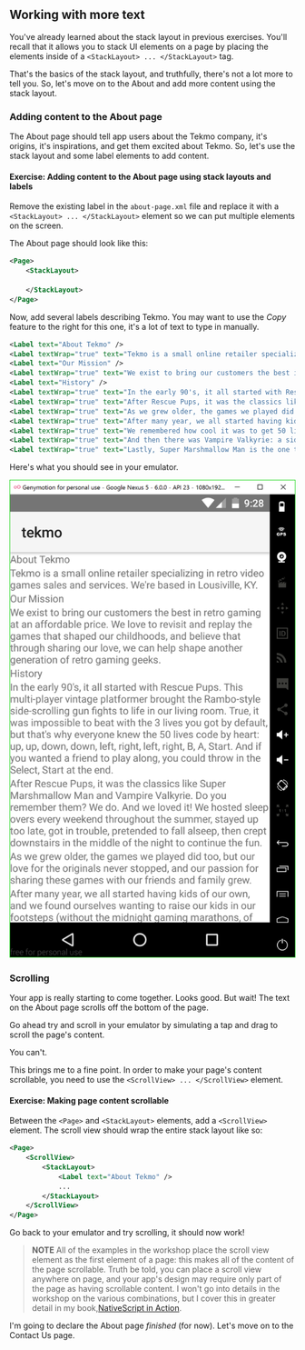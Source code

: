 ## Working with more text

You've already learned about the stack layout in previous exercises. You'll recall that it allows you to stack UI elements on a page by placing the elements inside of a `<StackLayout> ... </StackLayout>` tag. 

That's the basics of the stack layout, and truthfully, there's not a lot more to tell you. So, let's move on to the About and add more content using the stack layout.

### Adding content to the About page

The About page should tell app users about the Tekmo company, it's origins, it's inspirations, and get them excited about Tekmo. So, let's use the stack layout and some label elements to add content.

<h4 class="exercise-start">
    <b>Exercise</b>: Adding content to the About page using stack layouts and labels
</h4>

Remove the existing label in the `about-page.xml` file and replace it with a `<StackLayout> ... </StackLayout>` element so we can put multiple elements on the screen.

The About page should look like this:

```xml
<Page>
    <StackLayout>

    </StackLayout>
</Page>
```

Now, add several labels describing Tekmo. You may want to use the *Copy* feature to the right for this one, it's a lot of text to type in manually.

```xml
<Label text="About Tekmo" />
<Label textWrap="true" text="Tekmo is a small online retailer specializing in retro video games sales and services. We're based in Louisville, KY." />
<Label text="Our Mission" />
<Label textWrap="true" text="We exist to bring our customers the best in retro gaming at an affordable price. We love to revisit and replay the games that shaped our childhoods, and believe that through sharing our love, we can help shape another generation of retro gaming geeks." />
<Label text="History" />
<Label textWrap="true" text="In the early 90's, it all started with Rescue Pups. This multi-player vintage platformer brought the Rambo-style side-scrolling gun fights to life in our living room. True, it was impossible to beat with the 3 lives you got by default, but that's why everyone knew the 50 lives code by heart: up, up, down, down, left, right, left, right, B, A, Start. And if you wanted a friend to play along, you could throw in the Select, Start at the end." />
<Label textWrap="true" text="After Rescue Pups, it was the classics like Super Marshmallow Man and Vampire Valkyrie. Do you remember them? We do. And we loved it! We hosted sleep overs every weekend throughout the summer, stayed up too late, got in trouble, pretended to fall asleep, then crept downstairs in the middle of the night to continue the fun." />
<Label textWrap="true" text="As we grew older, the games we played did too, but our love for the originals never stopped, and our passion for sharing these games with our friends and family grew." />
<Label textWrap="true" text="After many year, we all started having kids of our own, and we found ourselves wanting to raise our kids in our footsteps (without the midnight gaming marathons, of course). We wanted our kids to relive the adventure. Relive the thrills. Relive the classics. Tekmo was born." />
<Label textWrap="true" text="We remembered how cool it was to get 50 lives, so now our kids could enjoy playing through Rescue Pups for hours." />
<Label textWrap="true" text="And then there was Vampire Valkyrie: a side-scrolling adventure into the depths of Transylvania seeking out Dracula and his minions. After gathering your supplies in local towns, you embarked on a journey through the countryside to rescue trapped village people. We never forget to bring your stake and darn your garlic. And when we finally meet Dracula face-to-face, holy water didn't save us. And now, the fate of the world is on another 7 year old's shoulders." />
<Label textWrap="true" text="Lastly, Super Marshmallow Man is the one that pushed us over the edge with its iconic landscapes filled with clouds and wonderous sky scenes. We regularly play through the 12 worlds of Mallow Kingdom while avoiding the hungry Chompers with our friends and families: the best part is still watching someone get too close to the flames and melt!" />
```

Here's what you should see in your emulator.

![image](images/chapter5/about-no-scroll.png)

<div class="exercise-end"></div>

### Scrolling

Your app is really starting to come together. Looks good. But wait! The text on the About page scrolls off the bottom of the page. 

Go ahead try and scroll in your emulator by simulating a tap and drag to scroll the page's content. 

You can't.

This brings me to a fine point. In order to make your page's content scrollable, you need to use the `<ScrollView> ... </ScrollView>` element.

<h4 class="exercise-start">
    <b>Exercise</b>: Making page content scrollable
</h4>

Between the `<Page>` and `<StackLayout>` elements, add a `<ScrollView>` element. The scroll view should wrap the entire stack layout like so:

```xml
<Page>
    <ScrollView>
        <StackLayout>
            <Label text="About Tekmo" />
            ...
        </StackLayout>
    </ScrollView>
</Page>
``` 

Go back to your emulator and try scrolling, it should now work!

<div class="exercise-end"></div>

> **NOTE** All of the examples in the workshop place the scroll view element as the first element of a page: this makes all of the content of the page scrollable. Truth be told, you can place a scroll view anywhere on page, and your app's design may require only part of the page as having scrollable content. I won't go into details in the workshop on the various combinations, but I cover this in greater detail in my book,[NativeScript in Action](http://bit.ly/nsinaction). 

I'm going to declare the About page *finished* (for now). Let's move on to the Contact Us page.